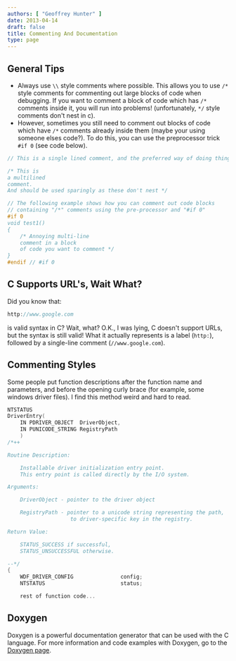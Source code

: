 ```yaml
---
authors: [ "Geoffrey Hunter" ]
date: 2013-04-14
draft: false
title: Commenting And Documentation
type: page
---
```


## General Tips

* Always use `\\` style comments where possible. This allows you to use `/*` style comments for commenting out large blocks of code when debugging. If you want to comment a block of code which has `/*` comments inside it, you will run into problems! (unfortunately, `*/` style comments don't nest in c).
* However, sometimes you still need to comment out blocks of code which have `/*` comments already inside them (maybe your using someone elses code?). To do this, you can use the preprocessor trick `#if 0` (see code below).

```c    
// This is a single lined comment, and the preferred way of doing things

/* This is
a multilined
comment.
And should be used sparingly as these don't nest */

// The following example shows how you can comment out code blocks
// containing "/*" comments using the pre-processor and "#if 0"
#if 0
void test1()
{
    /* Annoying multi-line
    comment in a block
    of code you want to comment */
}
#endif // #if 0
```

## C Supports URL's, Wait What?

Did you know that:

```c    
http://www.google.com
```

is valid syntax in C? Wait, what? O.K., I was lying, C doesn't support URLs, but the syntax is still valid! What it actually represents is a label (`http:`), followed by a single-line comment (`//www.google.com`).

## Commenting Styles

Some people put function descriptions after the function name and parameters, and before the opening curly brace (for example, some windows driver files). I find this method weird and hard to read.

```c    
NTSTATUS
DriverEntry(
    IN PDRIVER_OBJECT  DriverObject,
    IN PUNICODE_STRING RegistryPath
    )
/*++

Routine Description:

    Installable driver initialization entry point.
    This entry point is called directly by the I/O system.

Arguments:

    DriverObject - pointer to the driver object

    RegistryPath - pointer to a unicode string representing the path,
                    to driver-specific key in the registry.

Return Value:

    STATUS_SUCCESS if successful,
    STATUS_UNSUCCESSFUL otherwise.

--*/
{
    WDF_DRIVER_CONFIG               config;
    NTSTATUS                        status;

    rest of function code...
```

## Doxygen

Doxygen is a powerful documentation generator that can be used with the C language. For more information and code examples with Doxygen, go to the [Doxygen page](/programming/general/doxygen).
